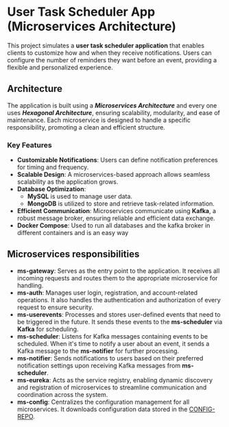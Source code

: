# User Task Scheduler App (Microservices Architecture)

This project simulates a **user task scheduler application** that enables clients to customize how and when they receive notifications. Users can configure the number of reminders they want before an event, providing a flexible and personalized experience.

## Architecture

The application is built using a _**Microservices Architecture**_ and every one uses _**Hexagonal Architecture**_, ensuring scalability, modularity, and ease of maintenance. Each microservice is designed to handle a specific responsibility, promoting a clean and efficient structure.

### Key Features
- **Customizable Notifications**: Users can define notification preferences for timing and frequency.
- **Scalable Design**: A microservices-based approach allows seamless scalability as the application grows.
- **Database Optimization**:
    - **MySQL** is used to manage user data.
    - **MongoDB** is utilized to store and retrieve task-related information.
- **Efficient Communication**: Microservices communicate using **Kafka**, a robust message broker, ensuring reliable and efficient data exchange.
- **Docker Compose**: Used to run all databases and the kafka broker in different containers and is an easy way 

## Microservices responsibilities
- **ms-gateway**: Serves as the entry point to the application. It receives all incoming requests and routes them to the appropriate microservice for handling.
- **ms-auth**: Manages user login, registration, and account-related operations. It also handles the authentication and authorization of every request to ensure security.
- **ms-userevents**: Processes and stores user-defined events that need to be triggered in the future. It sends these events to the **ms-scheduler** via **Kafka** for scheduling.
- **ms-scheduler**: Listens for Kafka messages containing events to be scheduled. When it's time to notify a user about an event, it sends a Kafka message to the **ms-notifier** for further processing.
- **ms-notifier**: Sends notifications to users based on their preferred notification settings upon receiving Kafka messages from **ms-scheduler**.
- **ms-eureka**: Acts as the service registry, enabling dynamic discovery and registration of microservices to streamline communication and coordination across the system.
- **ms-config**: Centralizes the configuration management for all microservices. It downloads configuration data stored in the [CONFIG-REPO](https://github.com/EderV/spring-ms-app-config).  